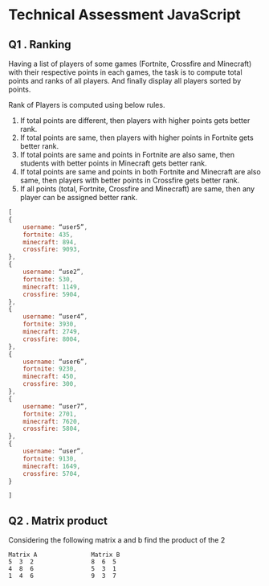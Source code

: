 # Technical Assessment JavaScript

## Q1 . Ranking
Having a list of players of some games (Fortnite, Crossfire and Minecraft) with their respective points in each games, the task is to compute total points and ranks of all players. And finally display all players sorted by points. 

Rank of Players is computed using below rules. 
1. If total points are different, then players with higher points gets better rank.
2. If total points are same, then players with higher points in Fortnite gets better rank.
3. If total points are same and points in Fortnite are also same, then students with better points in Minecraft gets better rank.
4. If total points are same and points in both Fortnite and Minecraft are also same, then players with better points in Crossfire gets better rank.
5. If all points (total, Fortnite, Crossfire and Minecraft) are same, then any player can be assigned better rank.


```js
[
{
	username: “user5”,
	fortnite: 435,
	minecraft: 894,
	crossfire: 9093,
},
{
	username: “use2”,
	fortnite: 530,
	minecraft: 1149,
	crossfire: 5904,
},
{
	username: “user4”,
	fortnite: 3930,
	minecraft: 2749,
	crossfire: 8004,
},
{
	username: “user6”,
	fortnite: 9230,
	minecraft: 450,
	crossfire: 300,
},
{
	username: “user7”,
	fortnite: 2701,
	minecraft: 7620,
	crossfire: 5804,
},
{
	username: “user”,
	fortnite: 9130,
	minecraft: 1649,
	crossfire: 5704,
}

]
```


## Q2 . Matrix product
Considering the following matrix a and b find the product of the 2

    Matrix A               Matrix B
    5  3  2                8  6  5
    4  8  6                5  3  1
    1  4  6                9  3  7
